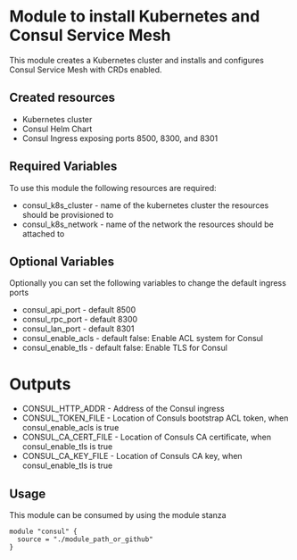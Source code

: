 # Module to install Kubernetes and Consul Service Mesh

This module creates a Kubernetes cluster and installs and configures
Consul Service Mesh with CRDs enabled.

## Created resources
* Kubernetes cluster
* Consul Helm Chart
* Consul Ingress exposing ports 8500, 8300, and 8301

## Required Variables

To use this module the following resources are required:

* consul_k8s_cluster - name of the kubernetes cluster the resources should be provisioned to
* consul_k8s_network - name of the network the resources should be attached to

## Optional Variables

Optionally you can set the following variables to change the default
ingress ports

* consul_api_port    - default 8500
* consul_rpc_port    - default 8300
* consul_lan_port    - default 8301
* consul_enable_acls - default false: Enable ACL system for Consul
* consul_enable_tls  - default false: Enable TLS for Consul

# Outputs

* CONSUL_HTTP_ADDR    - Address of the Consul ingress
* CONSUL_TOKEN_FILE   - Location of Consuls bootstrap ACL token, when consul_enable_acls is true
* CONSUL_CA_CERT_FILE - Location of Consuls CA certificate, when consul_enable_tls is true
* CONSUL_CA_KEY_FILE  - Location of Consuls CA key, when consul_enable_tls is true

## Usage

This module can be consumed by using the module stanza

```
module "consul" {
  source = "./module_path_or_github"
}
```